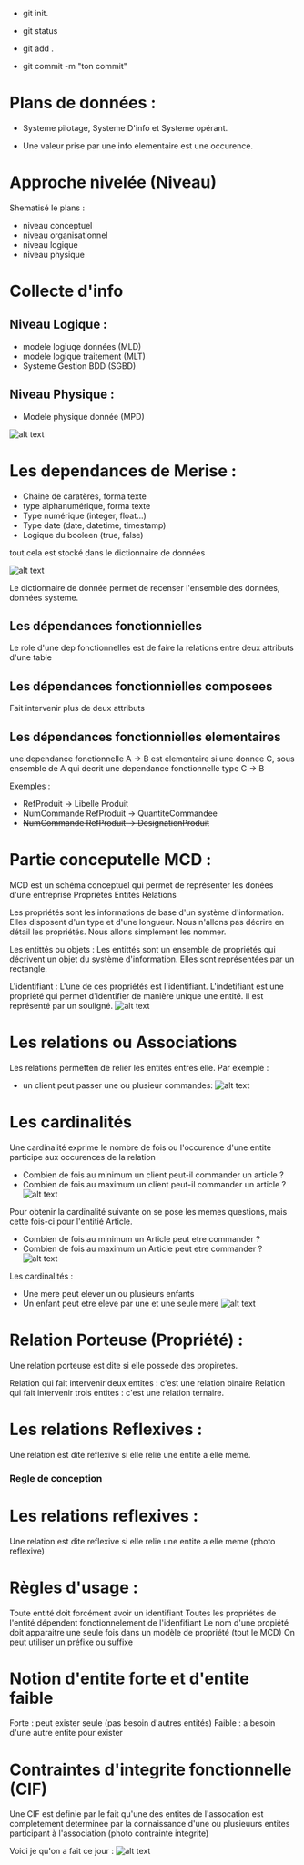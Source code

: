  - git init.

- git status

- git add .

- git commit -m "ton commit"

# Plans de données :
- Systeme pilotage, Systeme D'info et Systeme opérant.

- Une valeur prise par une info elementaire est une occurence.

# Approche nivelée (Niveau)

Shematisé le plans : 
- niveau conceptuel
- niveau organisationnel 
- niveau logique
- niveau physique

# Collecte d'info 

## Niveau Logique : 
- modele logiuqe données (MLD) 
- modele logique traitement (MLT)
- Systeme Gestion BDD (SGBD)

## Niveau Physique : 
- Modele physique donnée (MPD)


![alt text](image.png)

# Les dependances de Merise : 

- Chaine de caratères, forma texte
- type alphanumérique, forma texte
- Type numérique (integer, float...)
- Type date (date, datetime, timestamp)
- Logique du booleen (true, false)

tout cela est stocké dans le dictionnaire de données 

![alt text](image-1.png)

Le dictionnaire de donnée permet de recenser l'ensemble des données, données systeme.

## Les dépendances fonctionnielles 

Le role d'une dep fonctionnelles est de faire la relations entre deux attributs d'une table

## Les dépendances fonctionnielles composees 
 Fait intervenir plus de deux attributs

 ## Les dépendances fonctionnielles elementaires
 une dependance fonctionnelle A -> B est elementaire si une donnee C, sous ensemble de A qui decrit une dependance fonctionnelle type C -> B 

 Exemples : 
 - RefProduit -> Libelle Produit
 - NumCommande RefProduit -> QuantiteCommandee
 - ~~NumCommande RefProduit -> DesignationProduit~~ 

# Partie conceputelle MCD :
 
MCD est un schéma conceptuel qui permet de représenter les donées d'une entreprise
Propriétés
Entités
Relations
 
Les propriétés sont les informations de base d'un système d'information. Elles disposent d'un type et d'une longueur. Nous n'allons pas décrire en détail les propriétés. Nous allons simplement les nommer.
 
Les entittés ou objets :
Les entittés sont un ensemble de propriétés qui décrivent un objet du système d'information. Elles sont représentées par un rectangle.
 
L'identifiant :
L'une de ces propriétés est l'identifiant. L'indetifiant est une propriété qui permet d'identifier de manière unique une entité. Il est représenté par un souligné.
![alt text](image-3.png)

# Les relations ou Associations

Les relations permetten de relier les entités entres elle. Par exemple : 
- un client peut passer une ou plusieur commandes: 
![alt text](image-2.png)

# Les cardinalités 
Une cardinalité exprime le nombre de fois ou l'occurence d'une entite participe aux occurences de la relation
 - Combien de fois au minimum un client peut-il commander un article ? 
 - Combien de fois au maximum un client peut-il commander un article ? 
 ![alt text](image4.png)

 Pour obtenir la cardinalité suivante on se pose les memes questions, mais cette fois-ci pour l'entitié Article.
 - Combien de fois au minimum un Article peut etre commander ?
 - Combien de fois au maximum un Article peut etre commander ?
![alt text](image4.png)

Les cardinalités : 

- Une mere peut elever un ou plusieurs enfants
- Un enfant peut etre eleve par une et une seule mere 
![alt text](image6.png)

# Relation Porteuse (Propriété) : 
Une relation porteuse est dite si elle possede des propiretes.


Relation qui fait intervenir deux entites : c'est une relation binaire
Relation qui fait intervenir trois entites : c'est une relation ternaire.

# Les relations Reflexives :
Une relation est dite reflexive si elle relie une entite a elle meme.

### Regle de conception
 # Les relations reflexives :
 
Une relation est dite reflexive si elle relie une entite a elle meme
(photo reflexive)
 
 
# Règles d'usage :
 
Toute entité doit forcément avoir un identifiant
Toutes les propriétés de l'entité dépendent fonctionnelement de l'idenfifiant
Le nom d'une propiété doit apparaitre une seule fois dans un modèle de propriété (tout le MCD)
On peut utiliser un préfixe ou suffixe
 
 
# Notion d'entite forte et d'entite faible
 
Forte : peut exister seule (pas besoin d'autres entités)
Faible : a besoin d'une autre entite pour exister
 
 
# Contraintes d'integrite fonctionnelle (CIF)
 
Une CIF est definie par le fait qu'une des entites de l'assocation est completement determinee par la connaissance d'une ou plusieuurs entites participant à l'association
(photo contrainte integrite)

Voici je qu'on a fait ce jour : 
![alt text](image-4.png)